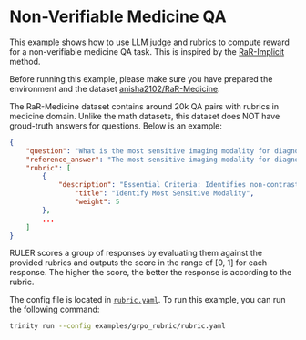 # Non-Verifiable Medicine QA

This example shows how to use LLM judge and rubrics to compute reward for a non-verifiable medicine QA task. This is inspired by the [RaR-Implicit](https://arxiv.org/pdf/2507.17746) method.

Before running this example, please make sure you have prepared the environment and the dataset [anisha2102/RaR-Medicine](https://huggingface.co/datasets/anisha2102/RaR-Medicine).

The RaR-Medicine dataset contains around 20k QA pairs with rubrics in medicine domain. Unlike the math datasets, this dataset does NOT have groud-truth answers for questions. Below is an example:
```json
{
    "question": "What is the most sensitive imaging modality for diagnosing a ureteric stone in a patient presenting with acute renal colic?",
    "reference_answer": "The most sensitive imaging modality for diagnosing a ureteric stone in a patient presenting with acute renal colic is a non-contrast helical CT scan. This method is highly accurate, able to detect stones of varying sizes and compositions, and preferred due to its quick and reliable results without the need for contrast, making it the gold standard in such cases.",
    "rubric": [
        {
            "description": "Essential Criteria: Identifies non-contrast helical CT scan as the most sensitive modality for ureteric stones.",
                "title": "Identify Most Sensitive Modality",
                "weight": 5
        },
        ...
    ]
}
```

RULER scores a group of responses by evaluating them against the provided rubrics and outputs the score in the range of [0, 1] for each response. The higher the score, the better the response is according to the rubric.


The config file is located in [`rubric.yaml`](./rubric.yaml).
To run this example, you can run the following command:
```bash
trinity run --config examples/grpo_rubric/rubric.yaml
```

